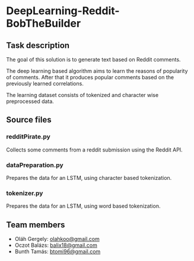 # DeepLearning-Reddit-BobTheBuilder

## Task description

The goal of this solution is to generate text based on Reddit comments.

The deep learning based algorithm aims to learn the reasons of popularity of
comments. After that it produces popular comments based on the previously
learned correlations.

The learning dataset consists of tokenized and character wise preprocessed data.

## Source files
### redditPirate.py

Collects some comments from a reddit submission using the Reddit API.

### dataPreparation.py
Prepares the data for an LSTM, using character based tokenization.

### tokenizer.py
Prepares the data for an LSTM, using word based tokenization.

## Team members

- Oláh Gergely: olahkoo@gmail.com
- Oczot Balázs: balix18@gmail.com
- Bunth Tamás: btomi96@gmail.com

